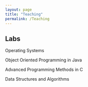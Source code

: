 ```yaml
---
layout: page
title: "Teaching"
permalink: /Teaching
---
```


## Labs

Operating Systems 

Object Oriented Programming in Java

Advanced Programming Methods in C

Data Structures and Algorithms
